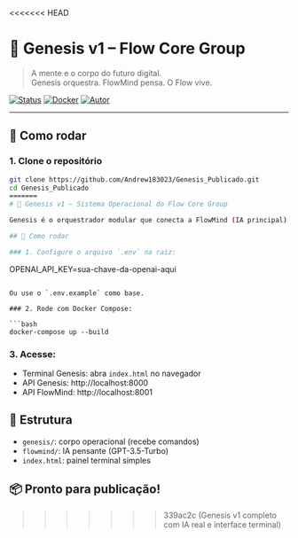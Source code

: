 <<<<<<< HEAD
# 🧠 Genesis v1 – Flow Core Group

> A mente e o corpo do futuro digital.  
> Genesis orquestra. FlowMind pensa. O Flow vive.

[![Status](https://img.shields.io/badge/IA-ativa-brightgreen)](https://flow-core.ai)
[![Docker](https://img.shields.io/badge/deploy-docker-blue)]()
[![Autor](https://img.shields.io/badge/autor-Andrew%20Michael%20de%20Oliveira-blueviolet)]()

---

## 🚀 Como rodar

### 1. Clone o repositório

```bash
git clone https://github.com/Andrew183023/Genesis_Publicado.git
cd Genesis_Publicado
=======
# 🧠 Genesis v1 – Sistema Operacional do Flow Core Group

Genesis é o orquestrador modular que conecta a FlowMind (IA principal) aos módulos do ecossistema Flow.

## 🚀 Como rodar

### 1. Configure o arquivo `.env` na raiz:

```
OPENAI_API_KEY=sua-chave-da-openai-aqui
```

Ou use o `.env.example` como base.

### 2. Rode com Docker Compose:

```bash
docker-compose up --build
```

### 3. Acesse:

- Terminal Genesis: abra `index.html` no navegador
- API Genesis: http://localhost:8000
- API FlowMind: http://localhost:8001

## 🧩 Estrutura

- `genesis/`: corpo operacional (recebe comandos)
- `flowmind/`: IA pensante (GPT-3.5-Turbo)
- `index.html`: painel terminal simples

## 📦 Pronto para publicação!
>>>>>>> 339ac2c (Genesis v1 completo com IA real e interface terminal)
